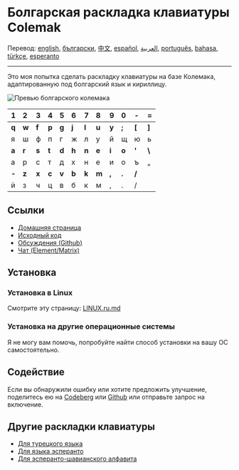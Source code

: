 # Болгарская раскладка клавиатуры Colemak

Перевод: [english](README.md), [български](README.bg.md), [中文](README.zh-CN.md), [español](README.es.md), [العربية](README.ar.md), [português](README.pt.md), [bahasa](README.id.md), [türkçe](README.tr.md), [esperanto](README.eo.md)

---

Это моя попытка сделать раскладку клавиатуры на базе Колемака, адаптированную под болгарский язык и кириллицу.

![Превью болгарского колемака](./media/preview.png)

|  1  |  2  |  3  |  4  |  5  |  6  |  7  |  8  |  9  |  0  |  -   |  =   |
| :-  | :-  | :-  | :-  | :-  | :-  | :-  | :-  | :-  | :-  | :-   | :-   |
|**q**|**w**|**f**|**p**|**g**|**j**|**l**|**u**|**y**|**;**|**\[**|**\]**|
|  я  |  ш  |  ф  |  п  |  г  |  ж  |  л  |  у  |  й  |  щ  |  ю  |  ь   |
|**a**|**r**|**s**|**t**|**d**|**h**|**n**|**e**|**i**|**o**|**'** |**\\**|
|  а  |  р  |  с  |  т  |  д  |  х  |  н  |  е  |  и  |  о  |  ъ  |  „   |
|**-**|**z**|**x**|**c**|**v**|**b**|**k**|**m**|**,**|**.**|**/** |      |
|  ѝ  |  з  |  ч  |  ц  |  в  |  б  |  к  |  м  |  ,  |  .  |  /  |      |

## Ссылки

* [Домашняя страница](https://salif.github.io/colemak-bg/)
* [Исходный код](https://codeberg.org/salif/colemak-bg)
* [Обсуждения (Github)](https://github.com/salif/colemak-bg/discussions)
* [Чат (Element/Matrix)](https://matrix.to/#/#salif-colemak:mozilla.org)

## Установка

### Установка в Linux

Смотрите эту страницу: [LINUX.ru.md](./LINUX.ru.md)

### Установка на другие операционные системы

Я не могу вам помочь, попробуйте найти способ установки на вашу ОС самостоятельно.

## Содействие

Если вы обнаружили ошибку или хотите предложить улучшение, поделитесь ею на [Codeberg] или [Github] или отправьте запрос на включение.

[Github]: https://github.com/salif/colemak-bg/discussions
[Codeberg]: https://codeberg.org/salif/colemak-bg/issues

## Другие раскладки клавиатуры

* [Для турецкого языка](https://salif.github.io/colemak-tr/)
* [Для языка эсперанто](https://salif.github.io/colemak-eo/)
* [Для эсперанто-шавианского алфавита](https://salif.github.io/shaw-eo/)

